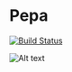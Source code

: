 Pepa
====
[![Build Status](https://travis-ci.org/premek/pepa.svg)](https://travis-ci.org/premek/pepa)

![Alt text](http://premek.github.io/pepa/images/Screenshot_2015-06-25_00-31-41.png)
